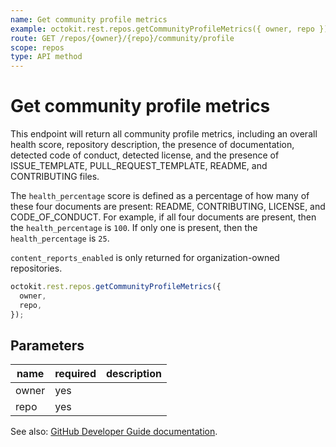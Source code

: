 ```yaml
---
name: Get community profile metrics
example: octokit.rest.repos.getCommunityProfileMetrics({ owner, repo })
route: GET /repos/{owner}/{repo}/community/profile
scope: repos
type: API method
---
```


# Get community profile metrics

This endpoint will return all community profile metrics, including an
overall health score, repository description, the presence of documentation, detected
code of conduct, detected license, and the presence of ISSUE_TEMPLATE, PULL_REQUEST_TEMPLATE,
README, and CONTRIBUTING files.

The `health_percentage` score is defined as a percentage of how many of
these four documents are present: README, CONTRIBUTING, LICENSE, and
CODE_OF_CONDUCT. For example, if all four documents are present, then
the `health_percentage` is `100`. If only one is present, then the
`health_percentage` is `25`.

`content_reports_enabled` is only returned for organization-owned repositories.

```js
octokit.rest.repos.getCommunityProfileMetrics({
  owner,
  repo,
});
```

## Parameters

<table>
  <thead>
    <tr>
      <th>name</th>
      <th>required</th>
      <th>description</th>
    </tr>
  </thead>
  <tbody>
    <tr><td>owner</td><td>yes</td><td>

</td></tr>
<tr><td>repo</td><td>yes</td><td>

</td></tr>
  </tbody>
</table>

See also: [GitHub Developer Guide documentation](https://docs.github.com/rest/reference/repos#get-community-profile-metrics).
